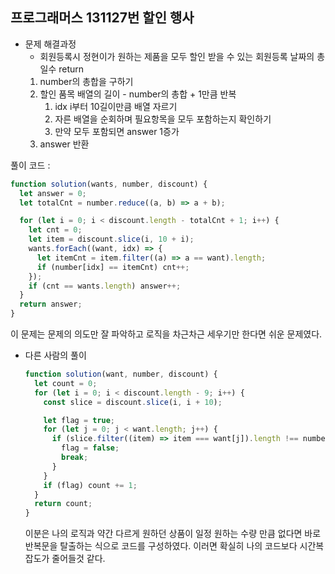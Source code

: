 ## 프로그래머스 131127번 할인 행사

- 문제 해결과정
  - 회원등록시 정현이가 원하는 제품을 모두 할인 받을 수 있는 회원등록 날짜의 총 일수 return
  1. number의 총합을 구하기
  2. 할인 품목 배열의 길이 - number의 총합 + 1만큼 반복
     1. idx i부터 10길이만큼 배열 자르기
     2. 자른 배열을 순회하며 필요항목을 모두 포함하는지 확인하기
     3. 만약 모두 포함되면 answer 1증가
  3. answer 반환

풀이 코드 :

```jsx
function solution(wants, number, discount) {
  let answer = 0;
  let totalCnt = number.reduce((a, b) => a + b);

  for (let i = 0; i < discount.length - totalCnt + 1; i++) {
    let cnt = 0;
    let item = discount.slice(i, 10 + i);
    wants.forEach((want, idx) => {
      let itemCnt = item.filter((a) => a == want).length;
      if (number[idx] == itemCnt) cnt++;
    });
    if (cnt == wants.length) answer++;
  }
  return answer;
}
```

이 문제는 문제의 의도만 잘 파악하고 로직을 차근차근 세우기만 한다면 쉬운 문제였다.

- 다른 사람의 풀이

  ```jsx
  function solution(want, number, discount) {
    let count = 0;
    for (let i = 0; i < discount.length - 9; i++) {
      const slice = discount.slice(i, i + 10);

      let flag = true;
      for (let j = 0; j < want.length; j++) {
        if (slice.filter((item) => item === want[j]).length !== number[j]) {
          flag = false;
          break;
        }
      }
      if (flag) count += 1;
    }
    return count;
  }
  ```

  이분은 나의 로직과 약간 다르게 원하던 상품이 일정 원하는 수량 만큼 없다면 바로 반복문을 탈출하는 식으로 코드를 구성하였다. 이러면 확실히 나의 코드보다 시간복잡도가 줄어들것 같다.
